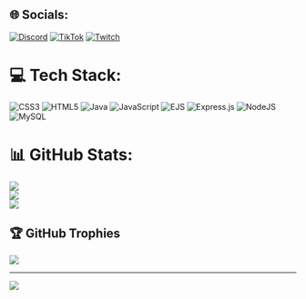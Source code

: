 
## 🌐 Socials:
[![Discord](https://img.shields.io/badge/Discord-%237289DA.svg?logo=discord&logoColor=white)](https://discord.gg/https://discord.com/invite/1063115747007660192) [![TikTok](https://img.shields.io/badge/TikTok-%23000000.svg?logo=TikTok&logoColor=white)](https://tiktok.com/@its_MaxGHG) [![Twitch](https://img.shields.io/badge/Twitch-%239146FF.svg?logo=Twitch&logoColor=white)](https://twitch.tv/TheCoolcraft11) 

# 💻 Tech Stack:
![CSS3](https://img.shields.io/badge/css3-%231572B6.svg?style=for-the-badge&logo=css3&logoColor=white) ![HTML5](https://img.shields.io/badge/html5-%23E34F26.svg?style=for-the-badge&logo=html5&logoColor=white) ![Java](https://img.shields.io/badge/java-%23ED8B00.svg?style=for-the-badge&logo=openjdk&logoColor=white) ![JavaScript](https://img.shields.io/badge/javascript-%23323330.svg?style=for-the-badge&logo=javascript&logoColor=%23F7DF1E) ![EJS](https://img.shields.io/badge/ejs-%23B4CA65.svg?style=for-the-badge&logo=ejs&logoColor=black) ![Express.js](https://img.shields.io/badge/express.js-%23404d59.svg?style=for-the-badge&logo=express&logoColor=%2361DAFB) ![NodeJS](https://img.shields.io/badge/node.js-6DA55F?style=for-the-badge&logo=node.js&logoColor=white) ![MySQL](https://img.shields.io/badge/mysql-4479A1.svg?style=for-the-badge&logo=mysql&logoColor=white)
# 📊 GitHub Stats:
![](https://github-readme-stats.vercel.app/api?username=TheCoolcraft11&theme=transparent&hide_border=false&include_all_commits=false&count_private=false)<br/>
![](https://github-readme-streak-stats.herokuapp.com/?user=TheCoolcraft11&theme=transparent&hide_border=false)<br/>
![](https://github-readme-stats.vercel.app/api/top-langs/?username=TheCoolcraft11&theme=transparent&hide_border=false&include_all_commits=false&count_private=false&layout=compact)

## 🏆 GitHub Trophies
![](https://github-profile-trophy.vercel.app/?username=TheCoolcraft11&theme=transparent&no-frame=false&no-bg=true&margin-w=4)

---
[![](https://visitcount.itsvg.in/api?id=TheCoolcraft11&icon=0&color=0)](https://visitcount.itsvg.in)

<!-- Proudly created with GPRM ( https://gprm.itsvg.in ) -->
